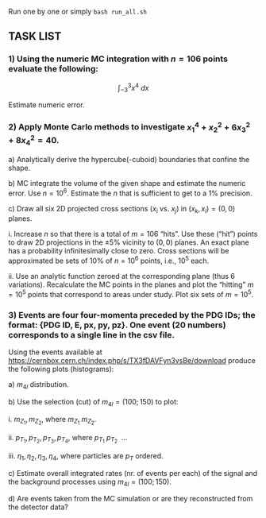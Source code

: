Run one by one or simply `bash run_all.sh`


## TASK LIST


### 1) Using the numeric MC integration with $n = 106$ points evaluate the following:

$$
\int_{-3}^{3} x^4 \ dx
$$

Estimate numeric error.

### 2) Apply Monte Carlo methods to investigate $x_{1}^{4} + x_{2}^{2} + 6x_{3}^{2} + 8x_{4}^{2} = 40$.

a) Analytically derive the hypercube(-cuboid) boundaries that confine the shape.

b) MC integrate the volume of the given shape and estimate the numeric error. Use $n=10^6$. Estimate the $n$ that is sufficient to get to a 1% precision.

c) Draw all six 2D projected cross sections ($x_i$ vs. $x_j$) in $(x_k, x_l) = (0, 0)$ planes.

i. Increase $n$ so that there is a total of $m = 106$ “hits”. Use these (“hit”) points to draw 2D projections in the ±5% vicinity to $(0, 0)$ planes. An exact plane has a probability infinitesimally close to zero. Cross sections will be approximated be sets of 10% of $n = 10^6$ points, i.e., $10^5$ each.

ii. Use an analytic function zeroed at the corresponding plane (thus 6 variations). Recalculate the MC points in the planes and plot the “hitting” $m = 10^5$ points that correspond to areas under study. Plot six sets of $m = 10^5$. 


### 3) Events are four four-momenta preceded by the PDG IDs; the format: {PDG ID, E, px, py, pz}. One event (20 numbers) corresponds to a single line in the csv file.

Using the events available at https://cernbox.cern.ch/index.php/s/TX3fDAVFyn3vsBe/download produce the following plots (histograms):

a) $m_{4l}$ distribution.

b) Use the selection (cut) of $m_{4l} = (100; 150)$ to plot:

i. $m_{Z_1}, m_{Z_2}$, where $m_{Z_1} \> m_{Z_2}$.

ii. $p_{T_1}, p_{T_2}, p_{T_3}, p_{T_4}$, where $p_{T_1} \> p_{T_2} \>$ ...

iii. $\eta_{1}, \eta_{2}, \eta_{3}, \eta_{4}$, where particles are $p_T$ ordered. 

c) Estimate overall integrated rates (nr. of events per each) of the signal and the background processes using $m_{4l} = (100; 150)$.

d) Are events taken from the MC simulation or are they reconstructed from the detector data?

